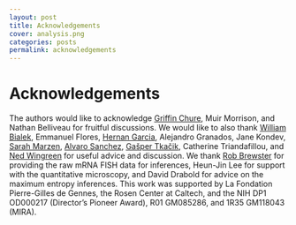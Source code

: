 ```yaml
---
layout: post
title: Acknowledgements
cover: analysis.png
categories: posts
permalink: acknowledgements
---
```


# Acknowledgements

The authors would like to acknowledge [Griffin Chure](https://gchure.github.io),
Muir Morrison, and Nathan Belliveau for fruitful discussions. We would like to
also thank [William Bialek](http://www.princeton.edu/~wbialek/wbialek.html),
Emmanuel Flores, [Hernan Garcia](https://mcb.berkeley.edu/labs/garcia/),
Alejandro Granados, Jane Kondev, [Sarah
Marzen](https://www.kecksci.claremont.edu/faculty/profile.asp?FacultyID=346),
[Alvaro Sanchez](http://www.sanchezlaboratory.com), [Gašper
Tkačik](https://ist.ac.at/research/research-groups/tkacik-group/), Catherine
Triandafillou, and [Ned
Wingreen](https://scholar.princeton.edu/wingreenlab/home) for useful advice and
discussion. We thank [Rob Brewster](https://www.umassmed.edu/brewsterlab/) for
providing the  raw mRNA FISH data for inferences, Heun-Jin Lee for support with
the quantitative microscopy, and David Drabold for advice on the maximum entropy
inferences. This work was supported by La Fondation Pierre-Gilles de Gennes, the
Rosen Center at Caltech, and the NIH DP1 OD000217 (Director’s Pioneer Award),
R01 GM085286, and 1R35 GM118043 (MIRA).
